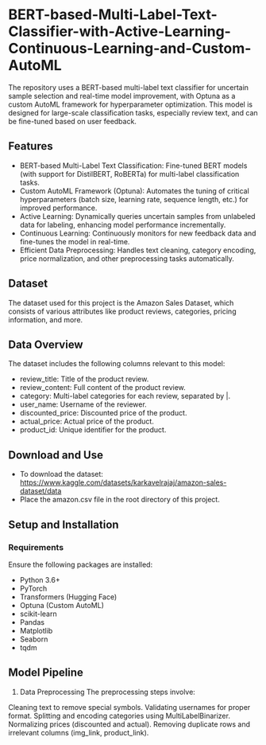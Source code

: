 # BERT-based-Multi-Label-Text-Classifier-with-Active-Learning-Continuous-Learning-and-Custom-AutoML
The repository uses a BERT-based multi-label text classifier for uncertain sample selection and real-time model improvement, with Optuna as a custom AutoML framework for hyperparameter optimization. This model is designed for large-scale classification tasks, especially review text, and can be fine-tuned based on user feedback.

## Features
* BERT-based Multi-Label Text Classification: Fine-tuned BERT models (with support for DistilBERT, RoBERTa) for multi-label classification tasks.
* Custom AutoML Framework (Optuna): Automates the tuning of critical hyperparameters (batch size, learning rate, sequence length, etc.) for improved performance.
* Active Learning: Dynamically queries uncertain samples from unlabeled data for labeling, enhancing model performance incrementally.
* Continuous Learning: Continuously monitors for new feedback data and fine-tunes the model in real-time.
* Efficient Data Preprocessing: Handles text cleaning, category encoding, price normalization, and other preprocessing tasks automatically.

## Dataset
The dataset used for this project is the Amazon Sales Dataset, which consists of various attributes like product reviews, categories, pricing information, and more.

## Data Overview
The dataset includes the following columns relevant to this model:

* review_title: Title of the product review.
* review_content: Full content of the product review.
* category: Multi-label categories for each review, separated by |.
* user_name: Username of the reviewer.
* discounted_price: Discounted price of the product.
* actual_price: Actual price of the product.
* product_id: Unique identifier for the product.

## Download and Use
* To download the dataset: https://www.kaggle.com/datasets/karkavelrajaj/amazon-sales-dataset/data
* Place the amazon.csv file in the root directory of this project.

## Setup and Installation
### Requirements
Ensure the following packages are installed:
* Python 3.6+
* PyTorch
* Transformers (Hugging Face)
* Optuna (Custom AutoML)
* scikit-learn
* Pandas
* Matplotlib
* Seaborn
* tqdm

## Model Pipeline
1. Data Preprocessing
The preprocessing steps involve:

Cleaning text to remove special symbols.
Validating usernames for proper format.
Splitting and encoding categories using MultiLabelBinarizer.
Normalizing prices (discounted and actual).
Removing duplicate rows and irrelevant columns (img_link, product_link).
